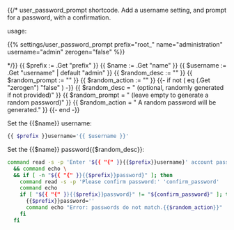 {{/*
user_password_prompt shortcode.
Add a username setting, and prompt for a password, with a confirmation.

usage:

{{% settings/user_password_prompt
  prefix="root_"
  name="administration"
  username="admin"
  zerogen="false" %}}

*/}}
{{ $prefix := .Get "prefix" }}
{{ $name := .Get "name" }}
{{ $username := .Get "username" | default "admin" }}
{{ $random_desc := "" }}
{{ $random_prompt := "" }}
{{ $random_action := "" }}
{{- if not ( eq (.Get "zerogen") "false" ) -}}
  {{ $random_desc = " (optional, randomly generated if not provided)" }}
  {{ $random_prompt = " (leave empty to generate a random password)" }}
  {{ $random_action = " A random password will be generated." }}
{{- end -}}

Set the {{$name}} username:

```bash
{{ $prefix }}username='{{ $username }}'
```

Set the {{$name}} password{{$random_desc}}:

```bash
command read -s -p 'Enter '${{ "{" }}{{$prefix}}username}' account password{{$random_prompt}}:' '{{$prefix}}password' \
  && command echo \
  && if [ -n "${{ "{" }}{{$prefix}}password}" ]; then
    command read -s -p 'Please confirm password:' 'confirm_password'
    command echo
    if [ "${{ "{" }}{{$prefix}}password}" != "${confirm_password}" ]; then
      {{$prefix}}password=''
      command echo "Error: passwords do not match.{{$random_action}}"
    fi
  fi
```
